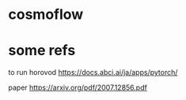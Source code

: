 # cosmoflow

# some refs

to run horovod
https://docs.abci.ai/ja/apps/pytorch/

paper
https://arxiv.org/pdf/2007.12856.pdf
